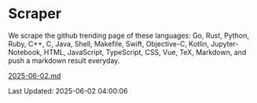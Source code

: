 # Scraper

We scrape the github trending page of these languages: Go, Rust, Python, Ruby, C++, C, Java, Shell, Makefile, Swift, Objective-C, Kotlin, Jupyter-Notebook, HTML, JavaScript, TypeScript, CSS, Vue, TeX, Markdown, and push a markdown result everyday.

[2025-06-02.md](https://github.com/yangwenmai/github-trending-backup/blob/master/2025-06-02.md)

Last Updated: 2025-06-02 04:00:06